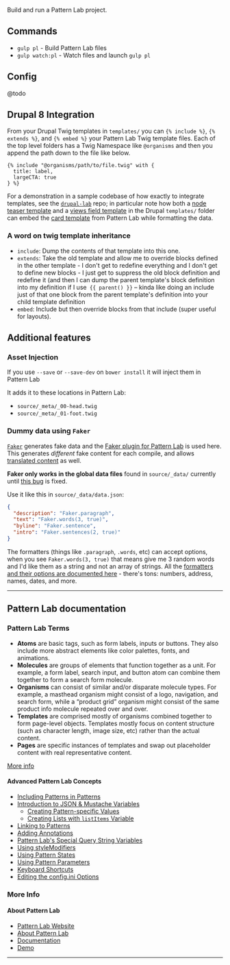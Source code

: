 Build and run a Pattern Lab project.

## Commands

- `gulp pl` - Build Pattern Lab  files
- `gulp watch:pl` - Watch files and launch `gulp pl`

## Config

@todo

## Drupal 8 Integration

From your Drupal Twig templates in `templates/` you can `{% include %}`, `{% extends %}`, and `{% embed %}` your Pattern Lab Twig template files. Each of the top level folders has a Twig Namespace like `@organisms` and then you append the path down to the file like below.

```twig
{% include "@organisms/path/to/file.twig" with {
  title: label,
  largeCTA: true
} %}
```

For a demonstration in a sample codebase of how exactly to integrate templates, see the [`drupal-lab`](https://github.com/phase2/drupal-lab) repo; in particular note how both a [node teaser template](https://github.com/phase2/drupal-lab/blob/master/web/themes/dashing/templates/content/node--article--teaser.html.twig) and a [views field template](https://github.com/phase2/drupal-lab/blob/master/web/themes/dashing/templates/views/views-view-fields--newspage--page.html.twig) in the Drupal `templates/` folder can embed the [card template](https://github.com/phase2/drupal-lab/blob/master/web/themes/dashing/pattern-lab/source/_patterns/02-molecules/cards/card.twig) from Pattern Lab while formatting the data.

### A word on twig template inheritance

- `include`: Dump the contents of that template into this one.
- `extends`: Take the old template and allow me to override blocks defined in the other template - I don't get to redefine everything and I don't get to define new blocks - I just get to suppress the old block definition and redefine it (and then I can dump the parent template's block definition into my definition if I use` {{ parent() }}` – kinda like doing an include just of that one block from the parent template's definition into your child template definition
- `embed`: Include but then override blocks from that include (super useful for layouts).


## Additional features

### Asset Injection

If you use `--save` or `--save-dev` on `bower install` it will inject them in Pattern Lab

It adds it to these locations in Pattern Lab:

- `source/_meta/_00-head.twig`
- `source/_meta/_01-foot.twig`

### Dummy data using `Faker`

[`Faker`](https://github.com/fzaninotto/Faker) generates fake data and the [Faker plugin for Pattern Lab](https://github.com/pattern-lab/plugin-php-faker) is used here. This generates *different* fake content for each compile, and allows [translated content](https://github.com/pattern-lab/plugin-php-faker#locales) as well.

**Faker only works in the global data files** found in `source/_data/` currently until [this bug](https://github.com/pattern-lab/plugin-php-faker/issues/2) is fixed.

Use it like this in `source/_data/data.json`:

```json
{
  "description": "Faker.paragraph",
  "text": "Faker.words(3, true)",
  "byline": "Faker.sentence",
  "intro": "Faker.sentences(2, true)"
}
```

The formatters (things like `.paragraph`, `.words`, etc) can accept options, when you see `Faker.words(3, true)` that means give me 3 random words and I'd like them as a string and not an array of strings. All the [formatters and their options are documented here](https://github.com/fzaninotto/Faker#formatters) - there's tons: numbers, address, names, dates, and more.

---

## Pattern Lab documentation

### Pattern Lab Terms

- **Atoms** are basic tags, such as form labels, inputs or buttons. They also include more abstract elements like color palettes, fonts, and animations.
- **Molecules** are groups of elements that function together as a unit. For example, a form label, search input, and button atom can combine them together to form a search form molecule.
- **Organisms** can consist of similar and/or disparate molecule types. For example, a masthead organism might consist of a logo, navigation, and search form, while a “product grid” organism might consist of the same product info molecule repeated over and over.
- **Templates** are comprised mostly of organisms combined together to form page-level objects. Templates mostly focus on content structure (such as character length, image size, etc) rather than the actual content.
- **Pages** are specific instances of templates and swap out placeholder content with real representative content.

[More info](http://patternlab.io/about.html)

#### Advanced Pattern Lab Concepts

- [Including Patterns in Patterns](http://patternlab.io/docs/pattern-including.html)
- [Introduction to JSON & Mustache Variables](http://patternlab.io/docs/data-json-mustache.html)
    - [Creating Pattern-specific Values](http://patternlab.io/docs/data-pattern-specific.html)
    - [Creating Lists with `listItems` Variable](http://patternlab.io/docs/data-listitems.html)
- [Linking to Patterns](http://patternlab.io/docs/data-link-variable.html)
- [Adding Annotations](http://patternlab.io/docs/pattern-adding-annotations.html)
- [Pattern Lab's Special Query String Variables](http://patternlab.io/docs/pattern-linking.html)
- [Using styleModifiers](http://patternlab.io/docs/pattern-stylemodifier.html)
- [Using Pattern States](http://patternlab.io/docs/pattern-states.html)
- [Using Pattern Parameters](http://patternlab.io/docs/pattern-parameters.html)
- [Keyboard Shortcuts](http://patternlab.io/docs/advanced-keyboard-shortcuts.html)
- [Editing the config.ini Options](http://patternlab.io/docs/advanced-config-options.html)

### More Info

#### About Pattern Lab

- [Pattern Lab Website](http://patternlab.io/)
- [About Pattern Lab](http://patternlab.io/about.html)
- [Documentation](http://patternlab.io/docs/index.html)
- [Demo](http://demo.patternlab.io/)

---
